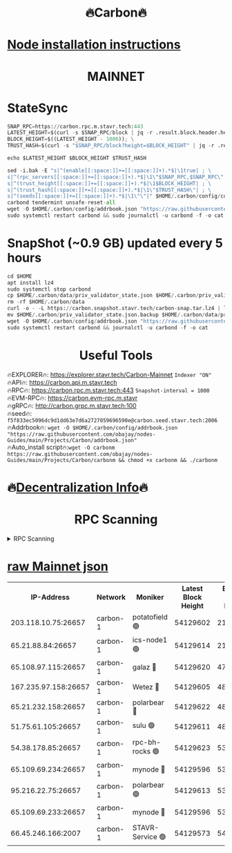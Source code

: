 <h1 align="center"> 🔥Carbon🔥</h1>

[Node installation instructions](https://github.com/obajay/nodes-Guides/tree/main/Projects/Carbon)
=
<h1 align="center"> MAINNET</h1>

# StateSync
```python
SNAP_RPC=https://carbon.rpc.m.stavr.tech:443
LATEST_HEIGHT=$(curl -s $SNAP_RPC/block | jq -r .result.block.header.height); \
BLOCK_HEIGHT=$((LATEST_HEIGHT - 1000)); \
TRUST_HASH=$(curl -s "$SNAP_RPC/block?height=$BLOCK_HEIGHT" | jq -r .result.block_id.hash)

echo $LATEST_HEIGHT $BLOCK_HEIGHT $TRUST_HASH

sed -i.bak -E "s|^(enable[[:space:]]+=[[:space:]]+).*$|\1true| ; \
s|^(rpc_servers[[:space:]]+=[[:space:]]+).*$|\1\"$SNAP_RPC,$SNAP_RPC\"| ; \
s|^(trust_height[[:space:]]+=[[:space:]]+).*$|\1$BLOCK_HEIGHT| ; \
s|^(trust_hash[[:space:]]+=[[:space:]]+).*$|\1\"$TRUST_HASH\"| ; \
s|^(seeds[[:space:]]+=[[:space:]]+).*$|\1\"\"|" $HOME/.carbon/config/config.toml
carbond tendermint unsafe-reset-all
wget -O $HOME/.carbon/config/addrbook.json "https://raw.githubusercontent.com/obajay/nodes-Guides/main/Projects/Carbon/addrbook.json"
sudo systemctl restart carbond && sudo journalctl -u carbond -f -o cat
```
# SnapShot (~0.9 GB) updated every 5 hours
```python
cd $HOME
apt install lz4
sudo systemctl stop carbond
cp $HOME/.carbon/data/priv_validator_state.json $HOME/.carbon/priv_validator_state.json.backup
rm -rf $HOME/.carbon/data
curl -o - -L https://carbon.snapshot.stavr.tech/carbon-snap.tar.lz4 | lz4 -c -d - | tar -x -C $HOME/.carbon --strip-components 2
mv $HOME/.carbon/priv_validator_state.json.backup $HOME/.carbon/data/priv_validator_state.json
wget -O $HOME/.carbon/config/addrbook.json "https://raw.githubusercontent.com/obajay/nodes-Guides/main/Projects/Carbon/addrbook.json"
sudo systemctl restart carbond && journalctl -u carbond -f -o cat
```

 <h1 align="center"> Useful Tools</h1>

🔥EXPLORER🔥:     https://explorer.stavr.tech/Carbon-Mainnet        `Indexer "ON"` \
🔥API🔥:          https://carbon.api.m.stavr.tech \
🔥RPC🔥:          https://carbon.rpc.m.stavr.tech:443              `Snapshot-interval = 1000` \
🔥EVM-RPC🔥:      https://carbon.evm-rpc.m.stavr \
🔥gRPC🔥:         http://carbon.grpc.m.stavr.tech:100 \
🔥seed🔥:      `f5f833ec5096dc9d1dd63e7d6a2727059696590e@carbon.seed.stavr.tech:2006` \
🔥Addrbook🔥:  `wget -O $HOME/.carbon/config/addrbook.json "https://raw.githubusercontent.com/obajay/nodes-Guides/main/Projects/Carbon/addrbook.json"` \
🔥Auto_install script🔥:`wget -O carbonm https://raw.githubusercontent.com/obajay/nodes-Guides/main/Projects/Carbon/carbonm && chmod +x carbonm && ./carbonm`

🔥[Decentralization Info](https://github.com/obajay/StateSync-snapshots/tree/main/Projects/Carbon/Decentralization)🔥
=
<h1 align="center"> RPC Scanning</h1>

<details>
<summary>RPC Scanning</summary>

<h2 align="center"> We scan nodes in real time every 4 hours. And we provide the final result of RPC endpoints.
We cannot influence the operation of these nodes in any way. </h2>


```python
If Voting Power is higher than 0 --> then the Node is a validator of the network and may be subject to attack and be a potential threat to the chain.
```
```python
We marked such validators with a red symbol
```

</details>

[raw Mainnet json](https://rpc-check.carbonm.stavr.tech/carbonm/rpc-carbonm-result.json)
=


<table><tr><th>IP-Address</th><th>Network</th><th>Moniker</th><th>Latest Block Height</th><th>Earliest Block Height</th><th>Catching Up</th><th>Tx Index</th><th>Voting Power</th><th>Scan Time</th></tr><tr><td>203.118.10.75:26657</td><td>carbon-1</td><td>potatofield 🟢</td><td>54129602</td><td>21164241</td><td>False</td><td>on</td><td>0</td><td>2024-02-25T18:58:48.788348111UTC</td></tr><tr><td>65.21.88.84:26657</td><td>carbon-1</td><td>ics-node1 🟢</td><td>54129614</td><td>21164241</td><td>False</td><td>off</td><td>0</td><td>2024-02-25T18:59:11.217658733UTC</td></tr><tr><td>65.108.97.115:26657</td><td>carbon-1</td><td>galaz 🔴</td><td>54129620</td><td>47374001</td><td>False</td><td>on</td><td>11330222570</td><td>2024-02-25T18:59:21.824539960UTC</td></tr><tr><td>167.235.97.158:26657</td><td>carbon-1</td><td>Wetez 🔴</td><td>54129605</td><td>48067570</td><td>False</td><td>on</td><td>1353333463</td><td>2024-02-25T18:58:53.201963491UTC</td></tr><tr><td>65.21.232.158:26657</td><td>carbon-1</td><td>polarbear 🔴</td><td>54129622</td><td>48126001</td><td>False</td><td>on</td><td>10501891931</td><td>2024-02-25T18:59:30.347180429UTC</td></tr><tr><td>51.75.61.105:26657</td><td>carbon-1</td><td>sulu 🟢</td><td>54129611</td><td>48742001</td><td>False</td><td>on</td><td>0</td><td>2024-02-25T18:59:04.387469456UTC</td></tr><tr><td>54.38.178.85:26657</td><td>carbon-1</td><td>rpc-bh-rocks 🟢</td><td>54129623</td><td>53130001</td><td>False</td><td>on</td><td>0</td><td>2024-02-25T18:59:34.832766938UTC</td></tr><tr><td>65.109.69.234:26657</td><td>carbon-1</td><td>mynode 🔴</td><td>54129596</td><td>53160001</td><td>False</td><td>off</td><td>12842082453</td><td>2024-02-25T18:58:37.488332165UTC</td></tr><tr><td>95.216.22.75:26657</td><td>carbon-1</td><td>polarbear 🟢</td><td>54129613</td><td>53882001</td><td>False</td><td>on</td><td>0</td><td>2024-02-25T18:59:08.822191295UTC</td></tr><tr><td>65.109.69.233:26657</td><td>carbon-1</td><td>mynode 🔴</td><td>54129596</td><td>53950001</td><td>False</td><td>off</td><td>8624052741</td><td>2024-02-25T18:58:37.096125875UTC</td></tr><tr><td>66.45.246.166:2007</td><td>carbon-1</td><td>STAVR-Service 🟢</td><td>54129573</td><td>54123001</td><td>False</td><td>on</td><td>0</td><td>2024-02-25T18:59:01.951749087UTC</td></tr></table>
